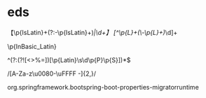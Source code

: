 # eds

【\\p{IsLatin}+(?:-\\p{IsLatin}+)*|\\d+】
[^\\p{L}+(\\-\\p{L}+)*\\d]+

\p{InBasic_Latin}

^(?:(?![<>%=])[\p{Latin}\s\d\p{P}\p{S}])*$

/[A-Za-z\\u0080-\\uFFFF -]{2,}/

<dependency><groupId>org.springframework.boot</groupId><artifactId>spring-boot-properties-migrator</artifactId><scope>runtime</scope>
</dependency>
